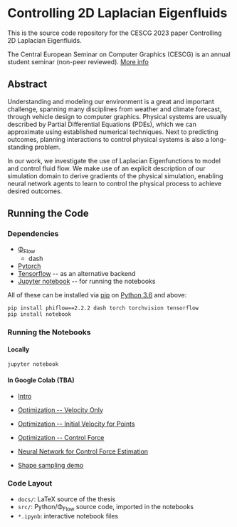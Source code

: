 # Controlling 2D Laplacian Eigenfluids
This is the source code repository for the CESCG 2023 paper Controlling 2D
Laplacian Eigenfluids.

The Central European Seminar on Computer Graphics (CESCG) is an annual student
seminar (non-peer reviewed). [More info](https://cescg.org/)

## Abstract
Understanding and modeling our environment is a great and important challenge,
spanning many disciplines from weather and climate forecast, through vehicle
design to computer graphics. Physical systems are usually described by Partial
Differential Equations (PDEs), which we can approximate using established
numerical techniques. Next to predicting outcomes, planning interactions to
control physical systems is also a long-standing problem.

In our work, we investigate the use of Laplacian Eigenfunctions to model and
control fluid flow. We make use of an explicit description of our simulation
domain to derive gradients of the physical simulation, enabling neural network
agents to learn to control the physical process to achieve desired outcomes.

## Running the Code
### Dependencies
- [Φ<sub>Flow</sub>](https://github.com/tum-pbs/PhiFlow)
    - dash
- [Pytorch](https://pytorch.org/)
- [Tensorflow](https://www.tensorflow.org/) -- as an alternative backend
- [Jupyter notebook](https://jupyter.org/install) -- for running the notebooks

All of these can be installed via [pip](https://pypi.org/project/pip/) on
[Python 3.6](https://www.python.org/downloads/) and above:
```
pip install phiflow==2.2.2 dash torch torchvision tensorflow
pip install notebook
```

### Running the Notebooks
#### Locally
```
jupyter notebook
```
#### In Google Colab (TBA)
- [Intro](https://colab.research.google.com/github/bobarna/controlling-2d-laplacian-eigenfluids/blob/main/eigenfluid-intro.ipynb)
- [Optimization -- Velocity Only](https://colab.research.google.com/github/bobarna/controlling-2d-laplacian-eigenfluids/blob/main/eigenfluid-optimization-velocity-only.ipynb)
- [Optimization -- Initial Velocity for Points](https://colab.research.google.com/github/bobarna/controlling-2d-laplacian-eigenfluids/blob/main/eigenfluid-optimization-points.ipynb)
- [Optimization -- Control Force](https://colab.research.google.com/github/bobarna/controlling-2d-laplacian-eigenfluids/blob/main/eigenfluid-force-optimization.ipynb)
- [Neural Network for Control Force Estimation](https://colab.research.google.com/github/bobarna/controlling-2d-laplacian-eigenfluids/blob/main/network-training.ipynb)

- [Shape sampling demo](https://colab.research.google.com/github/bobarna/controlling-2d-laplacian-eigenfluids/blob/main/shape-samples-demo.ipynb)

### Code Layout
- `docs/`: LaTeX source of the thesis
- `src/`: Python/Φ<sub>Flow</sub> source code, imported in the notebooks
- `*.ipynb`: interactive notebook files

